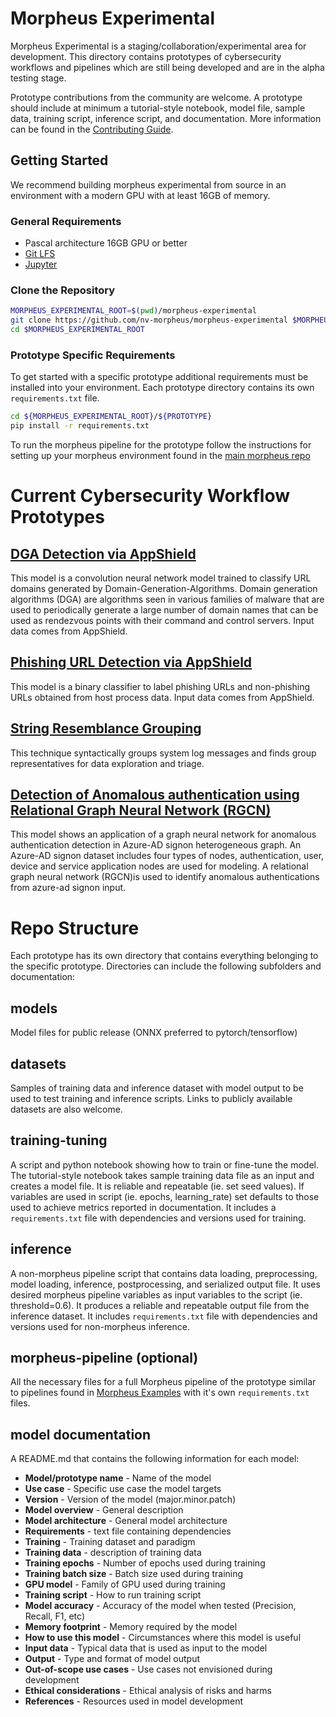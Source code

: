 # Morpheus Experimental

Morpheus Experimental is a staging/collaboration/experimental area for development. This directory contains prototypes of cybersecurity workflows and pipelines which are still being developed and are in the alpha testing stage.

Prototype contributions from the community are welcome. A prototype should include at minimum a tutorial-style notebook, model file, sample data, training script, inference script, and documentation. More information can be found in the [Contributing Guide](CONTRIBUTING.md).

## Getting Started

We recommend building morpheus experimental from source in an environment with a modern GPU with at least 16GB of memory.

### General Requirements
- Pascal architecture 16GB GPU or better
- [Git LFS](https://git-lfs.github.com/)
- [Jupyter](https://jupyter.org/install)


### Clone the Repository

```bash
MORPHEUS_EXPERIMENTAL_ROOT=$(pwd)/morpheus-experimental
git clone https://github.com/nv-morpheus/morpheus-experimental $MORPHEUS_EXPERIMENTAL_ROOT
cd $MORPHEUS_EXPERIMENTAL_ROOT
```

### Prototype Specific Requirements
To get started with a specific prototype additional requirements must be installed into your environment. Each prototype directory contains its own `requirements.txt` file. 

```bash 
cd ${MORPHEUS_EXPERIMENTAL_ROOT}/${PROTOTYPE}
pip install -r requirements.txt
```

To run the morpheus pipeline for the prototype follow the instructions for setting up your morpheus environment found in the [main morpheus repo](https://github.com/nv-morpheus/Morpheus#getting-started-with-morpheus)


# Current Cybersecurity Workflow Prototypes

## [DGA Detection via AppShield](/appshield-dga-detection)
This model is a convolution neural network model trained to classify URL domains generated by Domain-Generation-Algorithms. Domain generation algorithms (DGA) are algorithms seen in various families of malware that are used to periodically generate a large number of domain names that can be used as rendezvous points with their command and control servers. Input data comes from AppShield.

## [Phishing URL Detection via AppShield](/phishing-url-detection)
This model is a binary classifier to label phishing URLs and non-phishing URLs obtained from host process data. Input data comes from AppShield.

## [String Resemblance Grouping](/string-resemblance-grouping)
This technique syntactically groups system log messages and finds group representatives for data exploration and triage.

## [Detection of Anomalous  authentication using Relational Graph Neural Network (RGCN)](/anomalous-auth-detection)
This model shows an application of a graph neural network for anomalous authentication detection in Azure-AD signon heterogeneous graph. An Azure-AD signon dataset  includes four types of nodes, authentication, user, device and service application nodes are used for modeling. A relational graph neural network (RGCN)is used to identify anomalous authentications from azure-ad signon input.

# Repo Structure
Each prototype has its own directory that contains everything belonging to the specific prototype. Directories can include the following subfolders and documentation:

## models

Model files for public release (ONNX preferred to pytorch/tensorflow)

## datasets

Samples of training data and inference dataset with model output to be used to test training and inference scripts. Links to  publicly available datasets are also welcome.

## training-tuning

A script and python notebook showing how to train or fine-tune the model. The tutorial-style notebook takes sample training data file as an input and creates a model file. It is reliable and repeatable (ie. set seed values). If variables are used in script (ie. epochs, learning_rate) set defaults to those used to achieve metrics reported in documentation. It includes a `requirements.txt` file with dependencies and versions used for training. 

## inference

A non-morpheus pipeline script that contains data loading, preprocessing, model loading, inference, postprocessing, and serialized output file. It uses desired morpheus pipeline variables as input variables to the script (ie. threshold=0.6). It produces a reliable and repeatable output file from the inference dataset. It includes `requirements.txt` file with dependencies and versions used for non-morpheus inference.

## morpheus-pipeline (optional)
All the necessary files for a full Morpheus pipeline of the prototype similar to pipelines found in [Morpheus Examples](https://github.com/nv-morpheus/Morpheus/blob/-/examples) with it's own `requirements.txt` files. 

## model documentation

A README.md that contains the following information for each model:

 - **Model/prototype name** - Name of the model
 - **Use case** - Specific use case the model targets
 - **Version** - Version of the model (major.minor.patch)
 - **Model overview** - General description
 - **Model architecture** - General model architecture
 - **Requirements** - text file containing dependencies
 - **Training** - Training dataset and paradigm
 - **Training data** - description of training data
 - **Training epochs** - Number of epochs used during training
 - **Training batch size** - Batch size used during training
 - **GPU model** - Family of GPU used during training
 - **Training script** - How to run training script
 - **Model accuracy** - Accuracy of the model when tested (Precision, Recall, F1, etc)
 - **Memory footprint** - Memory required by the model
 - **How to use this model** - Circumstances where this model is useful
 - **Input data** - Typical data that is used as input to the model
 - **Output** - Type and format of model output
 - **Out-of-scope use cases** - Use cases not envisioned during development
 - **Ethical considerations** - Ethical analysis of risks and harms
 - **References** - Resources used in model development
 
